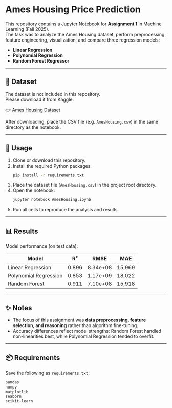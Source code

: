 # Ames Housing Price Prediction

This repository contains a Jupyter Notebook for **Assignment 1** in Machine Learning (Fall 2025).  
The task was to analyze the Ames Housing dataset, perform preprocessing, feature engineering, visualization, and compare three regression models:

- **Linear Regression**
- **Polynomial Regression**
- **Random Forest Regressor**

---

## 📂 Dataset

The dataset is not included in this repository.  
Please download it from Kaggle:

👉 [Ames Housing Dataset](https://www.kaggle.com/datasets/shashanknecrothapa/ames-housing-dataset)

After downloading, place the CSV file (e.g. `AmesHousing.csv`) in the same directory as the notebook.

---

## 🚀 Usage

1. Clone or download this repository.
2. Install the required Python packages:
   ```bash
   pip install -r requirements.txt
   ```
3. Place the dataset file (`AmesHousing.csv`) in the project root directory.
4. Open the notebook:
   ```bash
   jupyter notebook AmesHousing.ipynb
   ```
5. Run all cells to reproduce the analysis and results.

---

## 📊 Results

Model performance (on test data):

| Model                 | R²    | RMSE     | MAE    |
| --------------------- | ----- | -------- | ------ |
| Linear Regression     | 0.896 | 8.34e+08 | 15,969 |
| Polynomial Regression | 0.853 | 1.17e+09 | 18,022 |
| Random Forest         | 0.911 | 7.10e+08 | 15,918 |

---

## ✨ Notes

- The focus of this assignment was **data preprocessing, feature selection, and reasoning** rather than algorithm fine-tuning.
- Accuracy differences reflect model strengths: Random Forest handled non-linearities best, while Polynomial Regression tended to overfit.

---

## 📦 Requirements

Save the following as `requirements.txt`:

```txt
pandas
numpy
matplotlib
seaborn
scikit-learn
```
